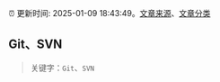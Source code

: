 :alarm_clock: 更新时间: 2025-01-09 18:43:49。[文章来源](/README.md)、[文章分类](/TAGS.md)

## Git、SVN


> 关键字：`Git`、`SVN`



